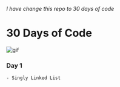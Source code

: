 _I have change this repo to 30 days of code_

# 30 Days of Code 
![gif]([https://media.giphy.com/media/uurtMtTKqkJda4dk8Y/giphy.gif](https://i.giphy.com/media/uurtMtTKqkJda4dk8Y/giphy.webp))

### Day 1
    - Singly Linked List
